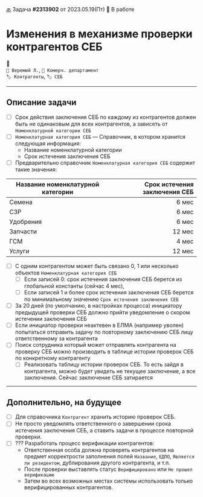 ﻿[🔙](/README.md) Задача **#2313902** от 2023.05.19(Пт) 🚧 В работе
# Изменения в механизме проверки контрагентов СЕБ
💬  
`👤 Веремий Л.`, `👤 Комерч. департамент`  
`🏷️ Контрагенты`, `🏷️ СЕБ`  

---

## Описание задачи

- [ ] Срок действия заключения СЕБ по каждому из контрагентов должен быть не одинаковым для всех контрагентов, а зависеть от `Номенклатурной категории СЕБ`
- [ ] `Номенклатурная категория СЕБ` — Справочник, в котором хранится следующая информация:
	- Название номенклатурной категории
	- Срок истечения заключения СЕБ
- [ ] Предварительно справочник `Номенклатурная категория СЕБ` содержит такие значения:
	
| Название номенклатурной категории | Срок истечения заключения СЕБ |
| --- | ---: |
| Семена | 6 мес |
| СЗР | 6 мес |
| Удобрения | 6 мес |
| Запчасти | 12 мес |
| ГСМ | 4 мес |
| Услуги | 12 мес |

- [ ] C одним контрагентом может быть связано 0, 1 или несколько объектов `Номенклатурная категория СЕБ`
	- [ ] Если записей 0: срок истечения заключения СЕБ берется из глобальной константы (сейчас 4 мес),
	- [ ] Если записей 1 и более срок истечения заключения СЕБ берется по минимальному значению `Срок истечения заключения СЕБ`

- [ ] За 20 дней (по умолчанию, в настройках процесса) инициатору предыдущей проверки СЕБ должно прийти уведомление о скором истечении заключения СЕБ
- [ ] Если инициатор проверки неактевен в ЕЛМА (например уволен) попытаться отправить задачу по повторному заключению СЕБ лицу ответственному за контрагента
- [ ] Поиск сотрудника который может отправлять контрагента на проверку СЕБ можно производить в таблице истории проверок СЕБ по конкретному контрагенту
	- [ ] Реализовать таблицу истории проверок СЕБ. То есть зайдя в контрагента, можно будет увидеть не текущее заключение, а все заключения. Сейчас заключение СЕБ затирается

---

## Дополнительно, на будущее

- [ ] Для справочника `Контрагент` хранить историю проверок СЕБ.
- [ ] Не просто уведомлять ответственного о завершении срока истечения заключения СЕБ, а ставить задачи в процессе повторной проверки.
- [ ] ??? Разработать процесс верификации контрагентов:
	- Ответственная особа должна проверять контрагентов на предмет корректрости заполнения полей `Название`, `ЕДПО`, `Является ли резидентом`, дублирования другого контрагента, и т.п.
	- После проверки выставлять статус `Верифицировано` или `Не прошел верификацию`
	- Затем во всех возможных местах системы использовать только верифицированных контрагентов.